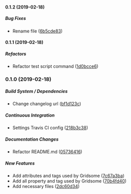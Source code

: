 #### 0.1.2 (2019-02-18)

##### Bug Fixes

*  Rename file ([6b5cde83](https://github.com/tyankatsu0105/gridsome-helper-json/commit/6b5cde835322e63df808f8fa5c605986f5e0ec0f))

#### 0.1.1 (2019-02-18)

##### Refactors

*  Refactor test script command ([1d0bcce6](https://github.com/tyankatsu0105/gridsome-helper-json/commit/1d0bcce68457b64801c8cee3b022059794476ad4))

### 0.1.0 (2019-02-18)

##### Build System / Dependencies

*  Change changelog url ([bf1d123c](https://github.com/tyankatsu0105/gridsome-helper-json/commit/bf1d123ceacc0d7a79cb1eabdcbe76c143c40848))

##### Continuous Integration

*  Settings Travis CI config ([218b3c38](https://github.com/tyankatsu0105/gridsome-helper-json/commit/218b3c381ec7864201ec6defc994c54621a64744))

##### Documentation Changes

*  Refactor README.md ([05736416](https://github.com/tyankatsu0105/gridsome-helper-json/commit/057364164d3b8aa2c6ad5e633e4a7ca6a49d942e))

##### New Features

*  Add attributes and tags used by Gridsome ([7c67a3ba](https://github.com/tyankatsu0105/gridsome-helper-json/commit/7c67a3baf8767b4bc0c26d323d3493ff8d2b4e8d))
*  Add all property and tag used by Gridsome ([70b4fd40](https://github.com/tyankatsu0105/gridsome-helper-json/commit/70b4fd40e8409c79996be4d84a2111276bbe95ea))
*  Add necessary files ([2dc60d34](https://github.com/tyankatsu0105/gridsome-helper-json/commit/2dc60d348545b7cc5df9261521d1d68f4eb1a1dc))

